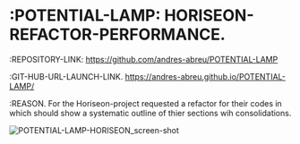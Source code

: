 # :POTENTIAL-LAMP: HORISEON-REFACTOR-PERFORMANCE.

:REPOSITORY-LINK:
https://github.com/andres-abreu/POTENTIAL-LAMP

:GIT-HUB-URL-LAUNCH-LINK.
https://andres-abreu.github.io/POTENTIAL-LAMP/

:REASON.
For the Horiseon-project requested a refactor for their codes in which should show a systematic outline of thier sections wih consolidations.

![POTENTIAL-LAMP-HORISEON_screen-shot](https://user-images.githubusercontent.com/94572199/147393715-9681c44e-8a2d-440f-8d52-7f13383f74fa.png)